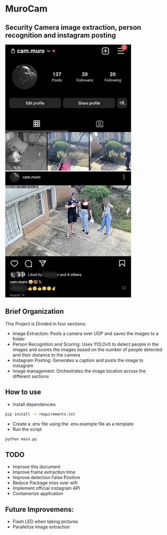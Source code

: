 # MuroCam
## Security Camera image extraction, person recognition and instagram posting

<p float="left">
  <img src="assets/profile.jpeg" width="400" /> 
  <img src="assets/post.jpeg" width="400" />
</p>

## Brief Organization
This Project is Divided in four sections:
- Image Extraction: Pools a camera over UDP and saves the images to a folder
- Person Recognition and Scoring: Uses YOLOv5 to detect people in the images and scores the images based on the number of people detected and their distance to the camera
- Instagram Posting: Generates a caption and posts the image to instagram
- Image management: Orchestrates the image location across the different sections

## How to use
- Install dependencies
```bash
pip install -r requirements.txt
```
- Create a .env file using the .env.example file as a template
- Run the script

```bash
python main.py
```


## TODO
- Improve this document
- Improve frame extraction time
- Improve detection False Positive
- Reduce Package miss over wifi
- Implement official instagram API
- Containerize application

## Future Improvemens:
- Flash LED when taking pictures
- Parallelize image extraction
